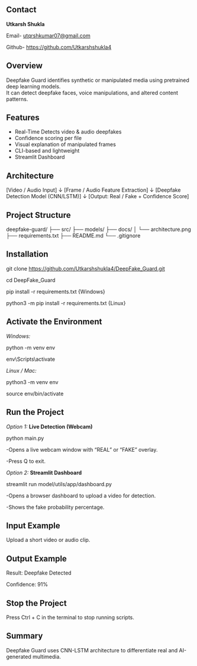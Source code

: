 ## Contact

**Utkarsh Shukla**

Email- utqrshkumar07@gmail.com

Github- https://github.com/Utkarshshukla4

##  Overview

Deepfake Guard identifies synthetic or manipulated media using pretrained deep learning models.  
It can detect deepfake faces, voice manipulations, and altered content patterns.


##  Features

- Real-Time Detects video & audio deepfakes  
- Confidence scoring per file  
- Visual explanation of manipulated frames  
- CLI-based and lightweight  
- Streamlit Dashboard


##  Architecture

[Video / Audio Input]
      ↓
[Frame / Audio Feature Extraction]
      ↓
[Deepfake Detection Model (CNN/LSTM)]
      ↓
[Output: Real / Fake + Confidence Score]


## Project Structure

deepfake-guard/
├── src/
├── models/
├── docs/
│   └── architecture.png
├── requirements.txt
├── README.md
└── .gitignore


##  Installation

git clone https://github.com/Utkarshshukla4/DeepFake_Guard.git

cd DeepFake_Guard

pip install -r requirements.txt {Windows}

python3 -m pip install -r requirements.txt {Linux}


## Activate the Environment

_Windows:_

python -m venv env

env\Scripts\activate

_Linux / Mac:_

python3 -m venv env

source env/bin/activate


## Run the Project

_Option 1:_ **Live Detection (Webcam)** 

python main.py


  -Opens a live webcam window with “REAL” or “FAKE” overlay.

  -Press Q to exit.


_Option 2:_ **Streamlit Dashboard**

streamlit run model/utils/app/dashboard.py


  -Opens a browser dashboard to upload a video for detection.

  -Shows the fake probability percentage.

## Input Example

Upload a short video or audio clip.

 ## Output Example
 
Result: Deepfake Detected  

Confidence: 91%

## Stop the Project

Press Ctrl + C in the terminal to stop running scripts.

## Summary

Deepfake Guard uses CNN-LSTM architecture to differentiate real and AI-generated multimedia.







